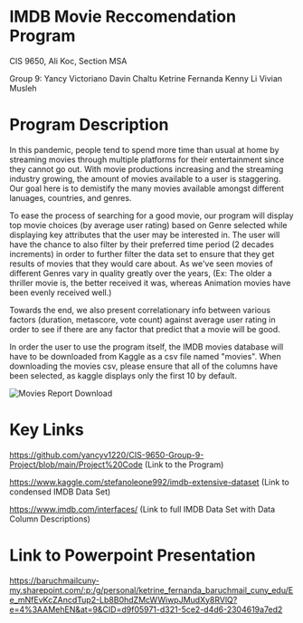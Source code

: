 # IMDB Movie Reccomendation Program

CIS 9650, Ali Koc, Section MSA

Group 9:
  Yancy Victoriano
  Davin Chaltu
  Ketrine Fernanda
  Kenny Li
  Vivian Musleh
  
# Program Description

In this pandemic, people tend to spend more time than usual at home by streaming movies through multiple platforms for their entertainment since they cannot go out. With movie productions increasing and the streaming industry growing, the amount of movies available to a user is staggering. Our goal here is to demistify the many movies available amongst different lanuages, countries, and genres.

To ease the process of searching for a good movie, our program will display top movie choices (by average user rating) based on Genre selected while displaying key attributes that the user may be interested in. The user will have the chance to also filter by their preferred time period (2 decades increments) in order to further filter the data set to ensure that they get results of movies that they would care about. As we've seen movies of different Genres vary in quality greatly over the years, (Ex: The older a thriller movie is, the better received it was, whereas Animation movies have been evenly received well.)

Towards the end, we also present correlationary info between various factors (duration, metascore, vote count) against average user rating in order to see if there are any factor that predict that a movie will be good.

In order the user to use the program itself, the IMDB movies database will have to be downloaded from Kaggle as a csv file named "movies". When downloading the movies csv, please ensure that all of the columns have been selected, as kaggle displays only the first 10 by default.


![Movies Report Download](https://user-images.githubusercontent.com/83913621/118361414-5c49f680-b559-11eb-8224-1efabd17f13f.jpg)



# Key Links
https://github.com/yancyv1220/CIS-9650-Group-9-Project/blob/main/Project%20Code (Link to the Program)

https://www.kaggle.com/stefanoleone992/imdb-extensive-dataset (Link to condensed IMDB Data Set)

https://www.imdb.com/interfaces/ (Link to full IMDB Data Set with Data Column Descriptions)




# Link to Powerpoint Presentation

https://baruchmailcuny-my.sharepoint.com/:p:/g/personal/ketrine_fernanda_baruchmail_cuny_edu/Ee_mNfEvKcZAncdTup2-Lb8B0hdZMcWWiwpJMudXy8RVlQ?e=4%3AAMehEN&at=9&CID=d9f05971-d321-5ce2-d4d6-2304619a7ed2
